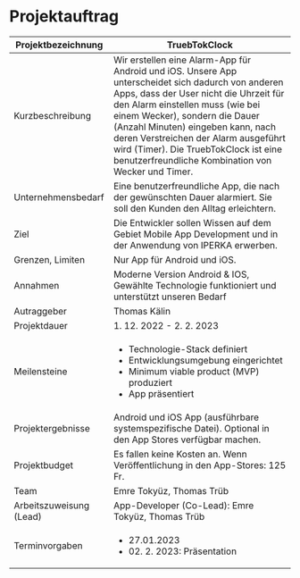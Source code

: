 # Projektauftrag

| Projektbezeichnung | TruebTokClock  |
|---|---|
| Kurzbeschreibung | Wir erstellen eine Alarm-App für Android und iOS. Unsere App unterscheidet sich dadurch von anderen Apps, dass der User nicht die Uhrzeit für den Alarm einstellen muss (wie bei einem Wecker), sondern die Dauer (Anzahl Minuten) eingeben kann, nach deren Verstreichen der Alarm ausgeführt wird (Timer). Die TruebTokClock ist eine benutzerfreundliche Kombination von Wecker und Timer. |
|  Unternehmensbedarf | Eine benutzerfreundliche App, die nach der gewünschten Dauer alarmiert. Sie soll den Kunden den Alltag erleichtern. |
|  Ziel | Die Entwickler sollen Wissen auf dem Gebiet Mobile App Development und in der Anwendung von IPERKA erwerben. |
| Grenzen, Limiten | Nur App für Android und iOS. |
|  Annahmen |  Moderne Version Android & IOS, Gewählte Technologie funktioniert und unterstützt unseren Bedarf  |
|  Autraggeber |  Thomas Kälin |
| Projektdauer | 1. 12. 2022 - 2. 2. 2023 |
|  Meilensteine | <ul><li>Technologie-Stack definiert</li><li>Entwicklungsumgebung eingerichtet</li><li>Minimum viable product (MVP) produziert</li><li>App präsentiert</li></ul> |
|  Projektergebnisse | Android und iOS App (ausführbare systemspezifische Datei). Optional in den App Stores verfügbar machen. |
| Projektbudget  | Es fallen keine Kosten an. Wenn Veröffentlichung in den App-Stores: 125 Fr. |
|  Team |  Emre Tokyüz, Thomas Trüb |
|  Arbeitszuweisung (Lead) | App-Developer (Co-Lead): Emre Tokyüz, Thomas Trüb |
|  Terminvorgaben | <ul> <li> 27.01.2023 </li><li> 02. 2. 2023: Präsentation </li>  </ul> |




